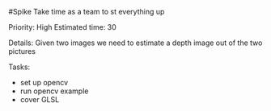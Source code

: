 #Spike
Take time as a team to st everything up

Priority: High
Estimated time: 30

Details:
Given two images we need to estimate a depth image out of the two pictures

Tasks:
- set up opencv
- run opencv example
- cover GLSL
